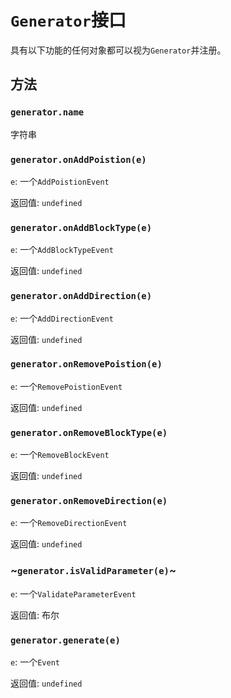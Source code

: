 # `Generator`接口

具有以下功能的任何对象都可以视为`Generator`并注册。

## 方法
### `generator.name`
字符串
### `generator.onAddPoistion(e)`
`e`: 一个`AddPoistionEvent`

返回值: `undefined`
### `generator.onAddBlockType(e)`
`e`: 一个`AddBlockTypeEvent`

返回值: `undefined`
### `generator.onAddDirection(e)`
`e`: 一个`AddDirectionEvent`

返回值: `undefined`
### `generator.onRemovePoistion(e)`
`e`: 一个`RemovePoistionEvent`

返回值: `undefined`
### `generator.onRemoveBlockType(e)`
`e`: 一个`RemoveBlockEvent`

返回值: `undefined`
### `generator.onRemoveDirection(e)`
`e`: 一个`RemoveDirectionEvent`

返回值: `undefined`
### ~`generator.isValidParameter(e)`~
`e`: 一个`ValidateParameterEvent`

返回值: 布尔
### `generator.generate(e)`
`e`: 一个`Event`

返回值: `undefined`
